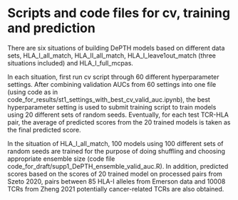 
# Scripts and code files for cv, training and prediction

There are six situations of building DePTH models based on different data sets, HLA_I_all_match, HLA_II_all_match, HLA_I_leave1out_match (three situations included) and HLA_I_full_mcpas.

In each situation, first run cv script through 60 different hyperparameter settings. After combining validation AUCs from 60 settings into one file (using code as in code_for_results/st1_settings_with_best_cv_valid_auc.ipynb), the best hyperparameter setting is used to submit training script to train models using 20 different sets of random seeds. Eventually, for each test TCR-HLA pair, the average of predicted scores from the 20 trained models is taken as the final predicted score.

In the situation of HLA_I_all_match, 100 models using 100 different sets of random seeds are trained for the purpose of doing shuffling and choosing appropriate ensemble size (code file code_for_draft/supp1_DePTH_ensemble_valid_auc.R). In addition, predicted scores based on the scores of 20 trained model on processed pairs from Szeto 2020, pairs between 85 HLA-I alleles from Emerson data and 10008 TCRs from Zheng 2021 potentially cancer-related TCRs are also obtained. 






<br />  
